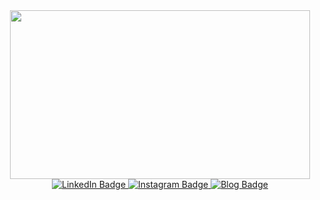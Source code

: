 
<!--
**gdrmunoz/gdrmunoz** is a ✨ _special_ ✨ repository because its `README.md` (this file) appears on your GitHub profile.

Here are some ideas to get you started:

- 🔭 I’m currently working on ...
- 🌱 I’m currently learning ...
- 👯 I’m looking to collaborate on ...
- 🤔 I’m looking for help with ...
- 💬 Ask me about ...
- 📫 How to reach me: ...
- 😄 Pronouns: ...
- ⚡ Fun fact: ...
-->

<div id="header" align="center">
  <img src="https://media3.giphy.com/media/4OAxDXv4RdUeg38JYi/giphy.gif?cid=ecf05e47w1bxb6jnt4tz3ngll1hzmxtl2jp3mozwx1wic8we&rid=giphy.gif&ct=g" width="480" height="270"/>
</div>

<div id="badges" align="center">
  <a href="https://www.linkedin.com/in/guillermo-de-regil-mu%C3%B1oz-475746201/">
    <img src="https://img.shields.io/badge/LinkedIn-blue?style=for-the-badge&logo=linkedin&logoColor=white" alt="LinkedIn Badge"/>
  </a>
  <a href="https://www.instagram.com/de.regil/">
    <img src="https://img.shields.io/badge/Instagram-important?style=for-the-badge&logo=instagram&logoColor=white" alt="Instagram Badge"/>
  </a>
  <a href="#">
    <img src="https://img.shields.io/badge/blog-success?style=for-the-badge&logo=netlify&logoColor=white" alt="Blog Badge"/>
  </a>
</div>

<div id="counter" align="center">
  <img src="https://komarev.com/ghpvc/?username=gdrmunoz&style=for-the-badge&color=1c2d70&label=CURRENT+VIEWS" alt=""/>
</div>
